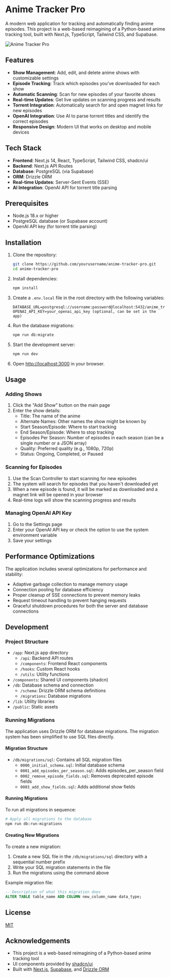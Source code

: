 # Anime Tracker Pro

A modern web application for tracking and automatically finding anime episodes. This project is a web-based reimagining of a Python-based anime tracking tool, built with Next.js, TypeScript, Tailwind CSS, and Supabase.

![Anime Tracker Pro](https://via.placeholder.com/800x400?text=Anime+Tracker+Pro)

## Features

- **Show Management**: Add, edit, and delete anime shows with customizable settings
- **Episode Tracking**: Track which episodes you've downloaded for each show
- **Automatic Scanning**: Scan for new episodes of your favorite shows
- **Real-time Updates**: Get live updates on scanning progress and results
- **Torrent Integration**: Automatically search for and open magnet links for new episodes
- **OpenAI Integration**: Use AI to parse torrent titles and identify the correct episodes
- **Responsive Design**: Modern UI that works on desktop and mobile devices

## Tech Stack

- **Frontend**: Next.js 14, React, TypeScript, Tailwind CSS, shadcn/ui
- **Backend**: Next.js API Routes
- **Database**: PostgreSQL (via Supabase)
- **ORM**: Drizzle ORM
- **Real-time Updates**: Server-Sent Events (SSE)
- **AI Integration**: OpenAI API for torrent title parsing

## Prerequisites

- Node.js 18.x or higher
- PostgreSQL database (or Supabase account)
- OpenAI API key (for torrent title parsing)

## Installation

1. Clone the repository:
   ```bash
   git clone https://github.com/yourusername/anime-tracker-pro.git
   cd anime-tracker-pro
   ```

2. Install dependencies:
   ```bash
   npm install
   ```

3. Create a `.env.local` file in the root directory with the following variables:
   ```
   DATABASE_URL=postgresql://username:password@localhost:5432/anime_tracker
   OPENAI_API_KEY=your_openai_api_key (optional, can be set in the app)
   ```

4. Run the database migrations:
   ```bash
   npm run db:migrate
   ```

5. Start the development server:
   ```bash
   npm run dev
   ```

6. Open [http://localhost:3000](http://localhost:3000) in your browser.

## Usage

### Adding Shows

1. Click the "Add Show" button on the main page
2. Enter the show details:
   - Title: The name of the anime
   - Alternate Names: Other names the show might be known by
   - Start Season/Episode: Where to start tracking
   - End Season/Episode: Where to stop tracking
   - Episodes Per Season: Number of episodes in each season (can be a single number or a JSON array)
   - Quality: Preferred quality (e.g., 1080p, 720p)
   - Status: Ongoing, Completed, or Paused

### Scanning for Episodes

1. Use the Scan Controller to start scanning for new episodes
2. The system will search for episodes that you haven't downloaded yet
3. When a new episode is found, it will be marked as downloaded and a magnet link will be opened in your browser
4. Real-time logs will show the scanning progress and results

### Managing OpenAI API Key

1. Go to the Settings page
2. Enter your OpenAI API key or check the option to use the system environment variable
3. Save your settings

## Performance Optimizations

The application includes several optimizations for performance and stability:

- Adaptive garbage collection to manage memory usage
- Connection pooling for database efficiency
- Proper cleanup of SSE connections to prevent memory leaks
- Request timeout handling to prevent hanging requests
- Graceful shutdown procedures for both the server and database connections

## Development

### Project Structure

- `/app`: Next.js app directory
  - `/api`: Backend API routes
  - `/components`: Frontend React components
  - `/hooks`: Custom React hooks
  - `/utils`: Utility functions
- `/components`: Shared UI components (shadcn)
- `/db`: Database schema and connection
  - `/schema`: Drizzle ORM schema definitions
  - `/migrations`: Database migrations
- `/lib`: Utility libraries
- `/public`: Static assets

### Running Migrations

The application uses Drizzle ORM for database migrations. The migration system has been simplified to use SQL files directly.

#### Migration Structure

- `/db/migrations/sql`: Contains all SQL migration files
  - `0000_initial_schema.sql`: Initial database schema
  - `0001_add_episodes_per_season.sql`: Adds episodes_per_season field
  - `0002_remove_episode_fields.sql`: Removes deprecated episode fields
  - `0003_add_show_fields.sql`: Adds additional show fields

#### Running Migrations

To run all migrations in sequence:

```bash
# Apply all migrations to the database
npm run db:run-migrations
```

#### Creating New Migrations

To create a new migration:

1. Create a new SQL file in the `/db/migrations/sql` directory with a sequential number prefix
2. Write your SQL migration statements in the file
3. Run the migrations using the command above

Example migration file:

```sql
-- Description of what this migration does
ALTER TABLE table_name ADD COLUMN new_column_name data_type;
```

## License

[MIT](LICENSE)

## Acknowledgements

- This project is a web-based reimagining of a Python-based anime tracking tool
- UI components provided by [shadcn/ui](https://ui.shadcn.com/)
- Built with [Next.js](https://nextjs.org/), [Supabase](https://supabase.io/), and [Drizzle ORM](https://orm.drizzle.team/)
